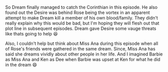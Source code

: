 So Dream finally managed to catch the Corinthian in this episode. He also found out the Desire was behind Rose being the vortex in an apparent attempt to make Dream kill a member of his own blood/family. They didn't really explain why this would be bad, but I'm hoping they will flesh out that plot line in subsequent episodes. Dream gave Desire some vauge threats like thats going to help 😆

Also, I couldn't help but think about Miss Ana during this episode when all of Rose's friends were gathered in the same dream. Since, Miss Ana has said she dreams vividly about other people in her life. And I imagined Barbie as Miss Ana and Ken as Dee when Barbie was upset at Ken for what he did in the dream 😄